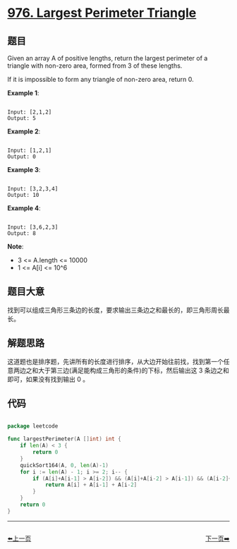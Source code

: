 # [976. Largest Perimeter Triangle](https://leetcode.com/problems/largest-perimeter-triangle/)

## 题目

Given an array A of positive lengths, return the largest perimeter of a triangle with non-zero area, formed from 3 of these lengths.

If it is impossible to form any triangle of non-zero area, return 0.


**Example 1**:

```

Input: [2,1,2]
Output: 5

```

**Example 2**:

```

Input: [1,2,1]
Output: 0

```

**Example 3**:

```

Input: [3,2,3,4]
Output: 10

```

**Example 4**:

```

Input: [3,6,2,3]
Output: 8

```

**Note**:

- 3 <= A.length <= 10000
- 1 <= A[i] <= 10^6

## 题目大意

找到可以组成三角形三条边的长度，要求输出三条边之和最长的，即三角形周长最长。

## 解题思路

这道题也是排序题，先讲所有的长度进行排序，从大边开始往前找，找到第一个任意两边之和大于第三边(满足能构成三角形的条件)的下标，然后输出这 3 条边之和即可，如果没有找到输出 0 。

## 代码

```go

package leetcode

func largestPerimeter(A []int) int {
	if len(A) < 3 {
		return 0
	}
	quickSort164(A, 0, len(A)-1)
	for i := len(A) - 1; i >= 2; i-- {
		if (A[i]+A[i-1] > A[i-2]) && (A[i]+A[i-2] > A[i-1]) && (A[i-2]+A[i-1] > A[i]) {
			return A[i] + A[i-1] + A[i-2]
		}
	}
	return 0
}

```


----------------------------------------------
<div style="display: flex;justify-content: space-between;align-items: center;">
<p><a href="https://books.halfrost.com/leetcode/ChapterFour/0973.K-Closest-Points-to-Origin/">⬅️上一页</a></p>
<p><a href="https://books.halfrost.com/leetcode/ChapterFour/0977.Squares-of-a-Sorted-Array/">下一页➡️</a></p>
</div>
